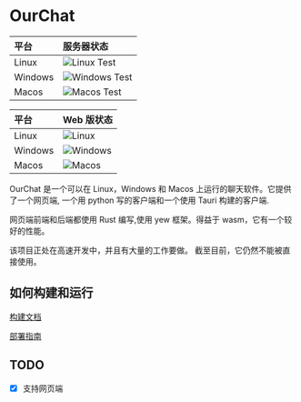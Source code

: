 # OurChat

| 平台    | 服务器状态                                                                                             |
| :------ | :----------------------------------------------------------------------------------------------------- |
| Linux   | ![Linux Test](https://img.shields.io/github/actions/workflow/status/skyuoi/ourchat/rust_linux.yml)     |
| Windows | ![Windows Test](https://img.shields.io/github/actions/workflow/status/skyuoi/ourchat/rust_windows.yml) |
| Macos   | ![Macos Test](https://img.shields.io/github/actions/workflow/status/skyuoi/ourchat/rust_macos.yml)     |

| 平台    | Web 版状态                                                                                       |
| :------ | :----------------------------------------------------------------------------------------------- |
| Linux   | ![Linux](https://img.shields.io/github/actions/workflow/status/skyuoi/ourchat/web_linux.yml)     |
| Windows | ![Windows](https://img.shields.io/github/actions/workflow/status/skyuoi/ourchat/web_windows.yml) |
| Macos   | ![Macos](https://img.shields.io/github/actions/workflow/status/skyuoi/ourchat/web_macos.yml)     |

OurChat 是一个可以在 Linux，Windows 和 Macos 上运行的聊天软件。它提供了一个网页端, 一个用 python 写的客户端和一个使用 Tauri 构建的客户端.

网页端前端和后端都使用 Rust 编写,使用 yew 框架。得益于 wasm，它有一个较好的性能。

该项目正处在高速开发中，并且有大量的工作要做。 截至目前，它仍然不能被直接使用。

## 如何构建和运行

[构建文档](docs/build-zh.md)

[部署指南](docs/deploy-zh.md)

## TODO

- [x] 支持网页端
